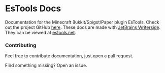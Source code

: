 # EsTools Docs

Documentation for the Minecraft Bukkit/Spigot/Paper plugin EsTools. Check out the project GitHub [here](https://github.com/CoPokBl/EsTools).
These docs are made with [JetBrains Writerside](https://www.jetbrains.com/writerside/). They can be viewed at [estools.net](https://estools.net).

### Contributing

Feel free to contribute documentation, just open a pull request.

Find something missing? Open an issue.
